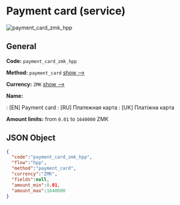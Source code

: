 
# Payment card (service) 
![payment_card_zmk_hpp](https://static.openfintech.io/payment_methods/payment_card_zmk_hpp/logo.svg?w=400&c=v0.59.26#w200)  

## General 
 
**Code:** `payment_card_zmk_hpp` 
 
**Method:** `payment_card` 
 [show -->](/payment-methods/payment_card/) 
 
**Currency:** `ZMK` [show -->](/currencies/ZMK/) 
 
**Name:** 
 
:	[EN] Payment card 
:	[RU] Платежная карта 
:	[UK] Платіжна карта 
 
**Amount limits:** from `0.01` to `1640000` ZMK 

## JSON Object 

```json
{
  "code":"payment_card_zmk_hpp",
  "flow":"hpp",
  "method":"payment_card",
  "currency":"ZMK",
  "fields":null,
  "amount_min":0.01,
  "amount_max":1640000
}
```  
